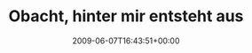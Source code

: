 ---
retweeted: false
source: <a href="http://twitter.com" rel="nofollow">Twitter Web Client</a>
entities:
  hashtags: []
  symbols: []
  user_mentions:
  - name: Philip
    screen_name: PhilOnFire
    indices:
    - '49'
    - '60'
    id_str: '739681261'
    id: '739681261'
  urls: []
display_text_range:
- '0'
- '118'
favorite_count: '0'
id_str: '2066016422'
truncated: false
retweet_count: '0'
id: '2066016422'
created_at: Sun Jun 07 16:43:51 +0000 2009
favorited: false
full_text: Obacht, hinter mir entsteht aus dem Händchen von [@philonfire](https://twitter.com/philonfire)
  gerade ein neuer Blogeintrag...  http://twitpic.com/6u53m
lang: de
tags:
- pesos:twitter
date: '2009-06-07T16:43:51+00:00'
src: https://twitter.com/bascht/status/2066016422
original_url: https://twitter.com/bascht/status/2066016422
type: twitter_tweet
text: Obacht, hinter mir entsteht aus dem Händchen von [@philonfire](https://twitter.com/philonfire)
  gerade ein neuer Blogeintrag...  http://twitpic.com/6u53m
title: Obacht, hinter mir entsteht aus

---